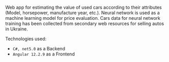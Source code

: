 Web app for estimating the value of used cars according to their attributes (Model, horsepower, manufacture year, etc.). Neural network is used as a machine learning model for price evaluation. Cars data for neural network training has been collected from secondary web resources for selling autos in Ukraine.

Technologies used:

- `C#, net5.0` as a Backend
- `Angular 12.2.9` as a Frontend
